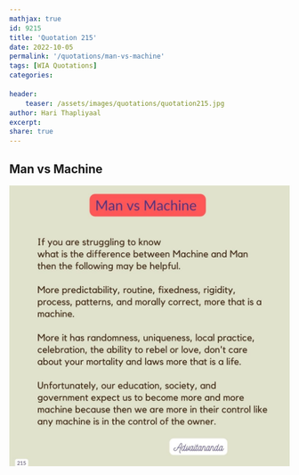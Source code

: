 ```yaml
---
mathjax: true
id: 9215
title: 'Quotation 215'
date: 2022-10-05
permalink: '/quotations/man-vs-machine'
tags: [WIA Quotations] 
categories: 

header:
    teaser: /assets/images/quotations/quotation215.jpg
author: Hari Thapliyaal 
excerpt:
share: true 
---
```


## Man vs Machine

![Man vs Machine](/assets/images/quotations/quotation215.jpg)
